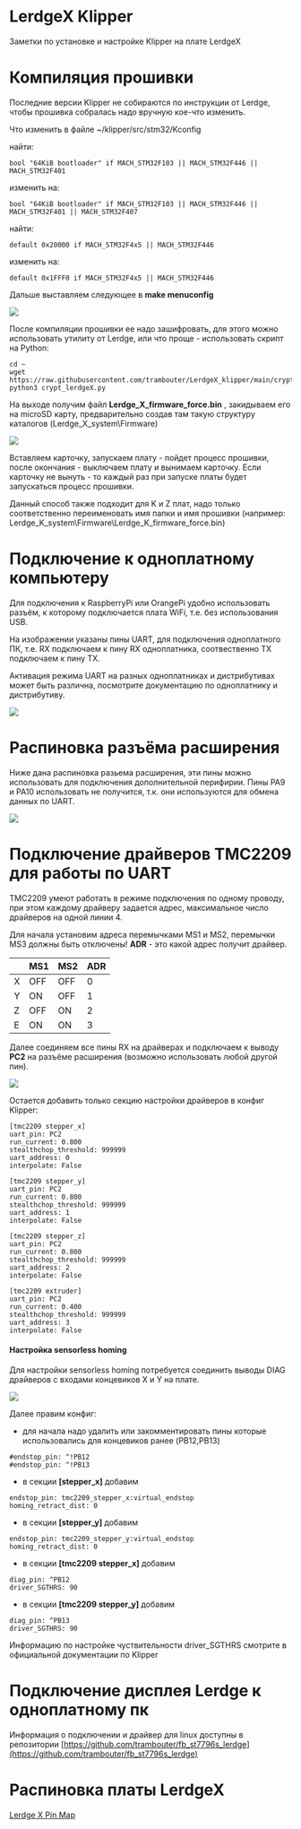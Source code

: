 # LerdgeX Klipper
 Заметки по установке и настройке Klipper на плате LerdgeX

# Компиляция прошивки

Последние версии Klipper не собираются по инструкции от Lerdge, чтобы прошивка собралась надо вручную кое-что изменить.

Что изменить в файле ~/klipper/src/stm32/Kconfig

найти:
```
bool "64KiB bootloader" if MACH_STM32F103 || MACH_STM32F446 || MACH_STM32F401
```
изменить на:
```
bool "64KiB bootloader" if MACH_STM32F103 || MACH_STM32F446 || MACH_STM32F401 || MACH_STM32F407
```

найти:
```
default 0x20000 if MACH_STM32F4x5 || MACH_STM32F446
```
изменить на:
```
default 0x1FFF0 if MACH_STM32F4x5 || MACH_STM32F446
```

Дальше выставляем следующее в __make menuconfig__

![](/images/stm32_config.png)

После компиляции прошивки ее надо зашифровать, для этого можно использовать утилиту от Lerdge, или что проще - использовать скрипт на Python:

```
cd ~
wget https://raw.githubusercontent.com/trambouter/LerdgeX_klipper/main/crypt_lerdgeX.py
python3 crypt_lerdgeX.py
```

На выходе получим файл __Lerdge_X_firmware_force.bin__ , закидываем его на microSD карту, предварительно создав там такую структуру каталогов (Lerdge_X_system\Firmware\)

![](/images/folder_flash.png)

Вставляем карточку, запускаем плату - пойдет процесс прошивки, после окончания - выключаем плату и вынимаем карточку. Если карточку не вынуть - то каждый раз при запуске платы будет запускаться процесс прошивки.

Данный способ также подходит для K и Z плат, надо только соответственно переименовать имя папки и имя прошивки (например: Lerdge_K_system\Firmware\Lerdge_K_firmware_force.bin)

# Подключение к одноплатному компьютеру

Для подключения к RaspberryPi или OrangePi удобно использовать разъём, к которому подключается плата WiFi, т.е. без использования USB.

На изображении указаны пины UART, для подключения одноплатного ПК, т.е. RX подключаем к пину RX одноплатника, соотвественно TX подключаем к пину TX.

Активация режима UART на разных одноплатниках и дистрибутивах может быть различна, посмотрите документацию по одноплатнику  и дистрибутиву.

![](/images/Ext_rxtx.png)

# Распиновка разъёма расширения

Ниже дана распиновка разьема расширения, эти пины можно использовать для подключения дополнительной перифирии.
Пины PA9 и PA10 использовать не получится, т.к. они используются для обмена данных по UART.

![](/images/LerdgeX_extension.png)

# Подключение драйверов TMC2209 для работы по UART

TMC2209 умеют работать в режиме подключения по одному проводу, при этом каждому драйверу задается адрес, максимальное число драйверов на одной линии 4.

Для начала установим адреса перемычками MS1 и MS2, перемычки MS3 должны быть отключены! 
__ADR__ - это какой адрес получит драйвер.

||MS1|MS2|ADR|
|---|---|---|---|
|X|OFF|OFF|0|
|Y|ON|OFF|1|
|Z|OFF|ON|2|
|E|ON|ON|3|

Далее соединяем все пины RX на драйверах и подключаем к выводу __PC2__ на разъёме расширения (возможно использовать любой другой пин).

![](/images/uart_schematic.png)

Остается добавить только секцию настройки драйверов в конфиг Klipper:

```
[tmc2209 stepper_x]
uart_pin: PC2
run_current: 0.800
stealthchop_threshold: 999999
uart_address: 0
interpolate: False

[tmc2209 stepper_y]
uart_pin: PC2
run_current: 0.800
stealthchop_threshold: 999999
uart_address: 1
interpolate: False

[tmc2209 stepper_z]
uart_pin: PC2
run_current: 0.800
stealthchop_threshold: 999999
uart_address: 2
interpolate: False

[tmc2209 extruder]
uart_pin: PC2
run_current: 0.400
stealthchop_threshold: 999999
uart_address: 3
interpolate: False
```

#### Настройка sensorless homing
Для настройки sensorless homing потребуется соединить выводы DIAG драйверов с входами концевиков X и Y на плате.

![](/images/sensorless_homing.png)

Далее правим конфиг:
+ для начала надо удалить или закомментировать пины которые использовались для концевиков ранее (PB12,PB13)
```
#endstop_pin: ^!PB12
#endstop_pin: ^!PB13 
```

+ в секции __[stepper_x]__ добавим
```
endstop_pin: tmc2209_stepper_x:virtual_endstop
homing_retract_dist: 0
```

+ в секции __[stepper_y]__ добавим
```
endstop_pin: tmc2209_stepper_y:virtual_endstop
homing_retract_dist: 0
```
+ в секции __[tmc2209 stepper_x]__ добавим
```
diag_pin: ^PB12
driver_SGTHRS: 90
```
+ в секции __[tmc2209 stepper_y]__ добавим
```
diag_pin: ^PB13
driver_SGTHRS: 90
```
Информацию по настройке чуствительности driver_SGTHRS смотрите в официальной документации по Klipper


# Подключение дисплея Lerdge к одноплатному пк

Информация о подключении и драйвер для linux доступны в репозитории [https://github.com/trambouter/fb_st7796s_lerdge](https://github.com/trambouter/fb_st7796s_lerdge)

# Распиновка платы LerdgeX

[Lerdge X Pin Map](https://github.com/trambouter/LerdgeX_klipper/raw/main/Lerdge%20X%20Pin%20Map.pdf)
